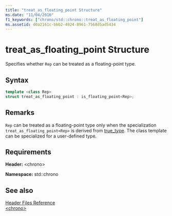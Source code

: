 ```yaml
---
title: "treat_as_floating_point Structure"
ms.date: "11/04/2016"
f1_keywords: ["chrono/std::chrono::treat_as_floating_point"]
ms.assetid: d0a2161c-bbb2-4924-8961-7568d5ad5434
---
```

# treat_as_floating_point Structure

Specifies whether `Rep` can be treated as a floating-point type.

## Syntax

```cpp
template <class Rep>
struct treat_as_floating_point : is_floating_point<Rep>;
```

## Remarks

`Rep` can be treated as a floating-point type only when the specialization `treat_as_floating_point<Rep>` is derived from [true_type](../standard-library/type-traits-typedefs.md#true_type). The class template can be specialized for a user-defined type.

## Requirements

**Header:** \<chrono>

**Namespace:** std::chrono

## See also

[Header Files Reference](../standard-library/cpp-standard-library-header-files.md)\
[\<chrono>](../standard-library/chrono.md)
